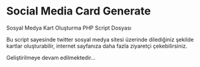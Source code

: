 # Social Media Card Generate

Sosyal Medya Kart Oluşturma PHP Script Dosyası



Bu script sayesinde twitter sosyal medya sitesi üzerinde dilediğiniz şekilde kartlar oluşturabilir, internet sayfanıza daha fazla ziyaretçi çekebilirsiniz. 

Geliştirilmeye devam edilmektedir...
